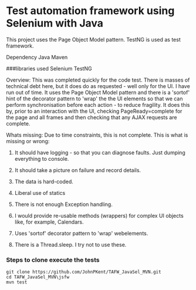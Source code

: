 # Test automation framework using Selenium with Java
This project uses the Page Object Model pattern.
TestNG is used as test framework.

Dependency
Java
Maven

###libraries used
Selenium
TestNG


Overview:
This was completed quickly for the code test.  There is masses of technical debt here, but it does do as requested - well only for the UI.  I have run out of time.  It uses the Page Object Model pattern and there is a 'sortof' hint of the decorator pattern to 'wrap' the the UI elements so that we can perform synchronisation before each action - to reduce fragility.  It does this by, prior to an interaction with the UI, checking PageReady=complete for the page and all frames and then checking that any AJAX requests are complete.

Whats missing:
Due to time constraints, this is not complete.  This is what is missing or wrong:
1. It should have logging - so that you can diagnose faults.  Just dumping everything to console.

2. It should take a picture on failure and record details.

4. The data is hard-coded.

5. Liberal use of statics

6. There is not enough Exception handling.

7. I would provide re-usable methods (wrappers) for complex UI objects like, for example, Calendars.

8. Uses 'sortof' decorator pattern to 'wrap' webelements.

9. There is a Thread.sleep.  I try not to use these.

### Steps to clone execute the tests
```
git clone https://github.com/JohnPKent/TAFW_JavaSel_MVN.git
cd TAFW_JavaSel_MVN\jsfw
mvn test
```
